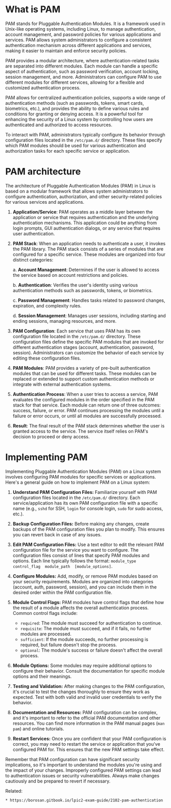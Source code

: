 # What is PAM

PAM stands for Pluggable Authentication Modules. It is a framework used
in Unix-like operating systems, including Linux, to manage
authentication, account management, and password policies for various
applications and services. PAM allows system administrators to configure
a consistent authentication mechanism across different applications and
services, making it easier to maintain and enforce security policies.

PAM provides a modular architecture, where authentication-related tasks
are separated into different modules. Each module can handle a specific
aspect of authentication, such as password verification, account
locking, session management, and more. Administrators can configure PAM
to use different modules for different services, allowing for a flexible
and customized authentication process.

PAM allows for centralized authentication policies, supports a wide
range of authentication methods (such as passwords, tokens, smart cards,
biometrics, etc.), and provides the ability to define various rules and
conditions for granting or denying access. It is a powerful tool for
enhancing the security of a Linux system by controlling how users are
authenticated and authorized to access resources.

To interact with PAM, administrators typically configure its behavior
through configuration files located in the `/etc/pam.d/` directory.
These files specify which PAM modules should be used for various
authentication and authorization tasks for each specific service or
application.

# PAM architecture

The architecture of Pluggable Authentication Modules (PAM) in Linux is
based on a modular framework that allows system administrators to
configure authentication, authorization, and other security-related
policies for various services and applications.

1. **Application/Service**: PAM operates as a middle layer between the
	 application or service that requires authentication and the
	 underlying authentication mechanisms. This application could be
	 anything from login prompts, GUI authentication dialogs, or any
	 service that requires user authentication.

2. **PAM Stack**: When an application needs to authenticate a user, it
	 invokes the PAM library. The PAM stack consists of a series of
	 modules that are configured for a specific service. These modules are
	 organized into four distinct categories:

	 a. **Account Management**: Determines if the user is allowed to
			access the service based on account restrictions and policies.

	 b. **Authentication**: Verifies the user's identity using various
			authentication methods such as passwords, tokens, or biometrics.

	 c. **Password Management**: Handles tasks related to password
			changes, expiration, and complexity rules.

	 d. **Session Management**: Manages user sessions, including starting
			and ending sessions, managing resources, and more.

3. **PAM Configuration**: Each service that uses PAM has its own
	 configuration file located in the `/etc/pam.d/` directory. These
	 configuration files define the specific PAM modules that are invoked
	 for different authentication stages (account, authentication,
	 password, session). Administrators can customize the behavior of each
	 service by editing these configuration files.

4. **PAM Modules**: PAM provides a variety of pre-built authentication
	 modules that can be used for different tasks. These modules can be
	 replaced or extended to support custom authentication methods or
	 integrate with external authentication systems.

5. **Authentication Process**: When a user tries to access a service,
	 PAM evaluates the configured modules in the order specified in the
	 PAM stack for that service. Each module can return one of three
	 outcomes: success, failure, or error. PAM continues processing the
	 modules until a failure or error occurs, or until all modules are
	 successfully processed.

6. **Result**: The final result of the PAM stack determines whether the
	 user is granted access to the service. The service itself relies on
	 PAM's decision to proceed or deny access.

# Implementing PAM

Implementing Pluggable Authentication Modules (PAM) on a Linux system
involves configuring PAM modules for specific services or applications.
Here's a general guide on how to implement PAM on a Linux system:

1. **Understand PAM Configuration Files:** Familiarize yourself with PAM
	 configuration files located in the `/etc/pam.d/` directory. Each
	 service/application has its own PAM configuration file with a
	 specific name (e.g., `sshd` for SSH, `login` for console login,
	 `sudo` for sudo access, etc.).

2. **Backup Configuration Files:** Before making any changes, create
	 backups of the PAM configuration files you plan to modify. This
	 ensures you can revert back in case of any issues.

3. **Edit PAM Configuration Files:** Use a text editor to edit the
	 relevant PAM configuration file for the service you want to
	 configure. The configuration files consist of lines that specify PAM
	 modules and options. Each line typically follows the format:
	 `module_type  control_flag  module_path  [module_options]`.

4. **Configure Modules:** Add, modify, or remove PAM modules based on
	 your security requirements. Modules are organized into categories
	 (account, auth, password, session), and you can include them in the
	 desired order within the PAM configuration file.

5. **Module Control Flags:** PAM modules have control flags that define
	 how the result of a module affects the overall authentication
	 process. Common control flags include:
	 - `required`: The module must succeed for authentication to continue.
	 - `requisite`: The module must succeed, and if it fails, no further
		 modules are processed.
	 - `sufficient`: If the module succeeds, no further processing is
		 required, but failure doesn't stop the process.
	 - `optional`: The module's success or failure doesn't affect the
		 overall process.

6. **Module Options:** Some modules may require additional options to
	 configure their behavior. Consult the documentation for specific
	 module options and their meanings.

7. **Testing and Validation:** After making changes to the PAM
	 configuration, it's crucial to test the changes thoroughly to ensure
	 they work as expected. Test with both valid and invalid user
	 credentials to verify the behavior.

8. **Documentation and Resources:** PAM configuration can be complex,
	 and it's important to refer to the official PAM documentation and
	 other resources. You can find more information in the PAM manual
	 pages (`man pam`) and online tutorials.

9. **Restart Services:** Once you are confident that your PAM
	 configuration is correct, you may need to restart the service or
	 application that you've configured PAM for. This ensures that the new
	 PAM settings take effect.

Remember that PAM configuration can have significant security
implications, so it's important to understand the modules you're using
and the impact of your changes. Improperly configured PAM settings can
lead to authentication issues or security vulnerabilities. Always make
changes cautiously and be prepared to revert if necessary. 





Related:
```
* https://borosan.gitbook.io/lpic2-exam-guide/2102-pam-authentication
```
